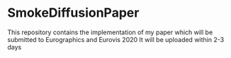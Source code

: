 # SmokeDiffusionPaper
This repository contains the implementation of my paper which will be submitted to Eurographics and Eurovis 2020
It will be uploaded within 2-3 days
